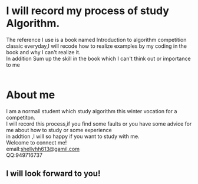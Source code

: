 # I will record my process of study Algorithm.<br>
The reference I use is a book named Introduction to algorithm competition classic
everyday,I will recode how to realize examples by my coding in the book and why I can't
realize it.<br>In addition Sum up the skill in the book which I can't think out or importance to me<br>
<br>
# About me<br>
I am a normall student which study algorithm this winter vocation for a competiton.<br>
I will record this process,if you find some faults or you have some advice for me about how to study or some experience<br>
in addtion ,I will so happy if you want to study with me.<br>
Welcome to connect me!<br>
emall:shellyhh613@gamil.com<br>
QQ:949716737<br>
## I will look forward to you!
